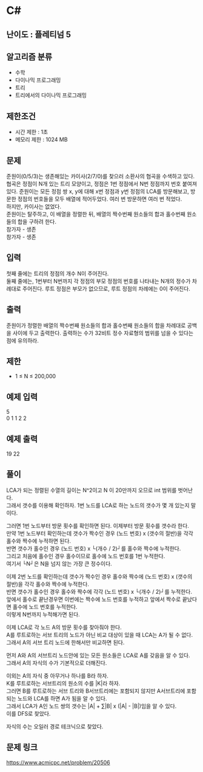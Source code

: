 # C#

## 난이도 : 플레티넘 5

## 알고리즘 분류
  - 수학
  - 다이나믹 프로그래밍
  - 트리
  - 트리에서의 다이나믹 프로그래밍

## 제한조건
  - 시간 제한 : 1초
  - 메모리 제한 : 1024 MB

## 문제
준원이(0/5/3)는 생존해있는 카이사(2/7/0)를 찾으러 소환사의 협곡을 수색하고 있다. 협곡은 정점이 N개 있는 트리 모양이고, 정점은 1번 정점에서 N번 정점까지 번호 붙여져 있다. 준원이는 모든 정점 쌍 x, y에 대해 x번 정점과 y번 정점의 LCA를 방문해보고, 방문한 정점의 번호들을 모두 배열에 적어두었다. 여러 번 방문하면 여러 번 적었다.<br/>
하지만, 카이사는 없었다.<br/>
준원이는 탈주하고, 이 배열을 정렬한 뒤, 배열의 짝수번째 원소들의 합과 홀수번째 원소들의 합을 구하려 한다.<br/>
참가자 - 생존<br/>
참가자 - 생존<br/>


## 입력
첫째 줄에는 트리의 정점의 개수 N이 주어진다.<br/>
둘째 줄에는, 1번부터 N번까지 각 정점의 부모 정점의 번호를 나타내는 N개의 정수가 차례대로 주어진다. 루트 정점은 부모가 없으므로, 루트 정점의 차례에는 0이 주어진다.<br/>


## 출력
준원이가 정렬한 배열의 짝수번째 원소들의 합과 홀수번째 원소들의 합을 차례대로 공백을 사이에 두고 출력한다. 출력하는 수가 32비트 정수 자료형의 범위를 넘을 수 있다는 점에 유의하라.<br/>


## 제한
  - 1 ≤ N ≤ 200,000


## 예제 입력
5<br/>
0 1 1 2 2<br/>


## 예제 출력
19 22<br/>


## 풀이
LCA가 되는 정렬된 수열의 길이는 N^2이고 N 이 20만까지 오므로 int 범위를 벗어난다.<br/>
그래서 갯수를 이용해 확인하자. 1번 노드를 LCA로 하는 노드의 갯수가 몇 개 있는지 말이다.<br/>


그러면 1번 노드부터 방문 횟수를 확인하면 된다. 이제부터 방문 횟수를 갯수라 한다.<br/>
만약 1번 노드부터 확인하는데 갯수가 짝수인 경우 (노드 번호) x (갯수의 절반)을 각각 홀수와 짝수에 누적하면 된다.<br/>
반면 갯수가 홀수인 경우 (노드 번호) x └(개수 / 2)┘를 홀수와 짝수에 누적한다.<br/>
그리고 처음에 홀수인 경우 홀수이므로 홀수에 노드 번호를 1번 누적한다.<br/>
여기서 └N┘은 N을 넘지 않는 가장 큰 정수이다.<br/>


이제 2번 노드를 확인하는데 갯수가 짝수인 경우 홀수와 짝수에 (노드 번호) x (갯수의 절반)을 각각 홀수와 짝수에 누적한다.<br/>
반면 갯수가 홀수인 경우 홀수와 짝수에 각각 (노드 번호) x └(개수 / 2)┘를 누적한다.<br/>
앞에서 홀수로 끝난경우면 이번에는 짝수에 노드 번호를 누적하고 앞에서 짝수로 끝났다면 홀수에 노드 번호를 누적한다.<br/>
이렇게 N번까지 누적해가면 된다.<br/>


이제 LCA로 각 노드 A의 방문 횟수를 찾아줘야 한다.<br/>
A를 루트로하는 서브 트리의 노드가 아닌 비교 대상이 있을 때 LCA는 A가 될 수 없다.<br/>
그래서 A의 서브 트리 노드에 한해서만 비교하면 된다.<br/>


먼저 A와 A의 서브트리 노드안에 있는 모든 원소들은 LCA로 A를 갖음을 알 수 있다.<br/>
그래서 A의 자식의 수가 기본적으로 더해진다.<br/>


이외는 A의 자식 중 아무거나 하나를 B라 하자.<br/>
K를 루트로하는 서브트리의 원소의 수를 |K|라 하자.<br/>
그러면 B를 루트로하는 서브 트리와 B서브트리에는 포함되지 않지만 A서브트리에 포함되는 노드와 LCA를 하면 A가 됨을 알 수 있다.<br/>
그래서 LCA가 A인 노드 쌍의 갯수는 |A| + ∑|B| x (|A| - |B|)임을 알 수 있다.<br/>
이를 DFS로 찾았다.<br/>


자식의 수는 오일러 경로 테크닉으로 찾았다.<br/>


## 문제 링크
https://www.acmicpc.net/problem/20506